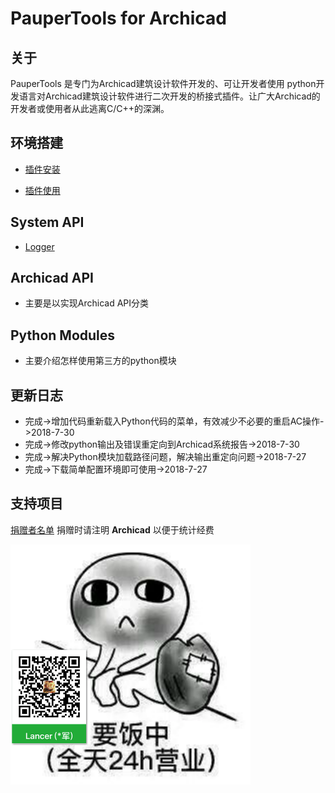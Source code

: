 # PauperTools for Archicad

## 关于

PauperTools 是专门为Archicad建筑设计软件开发的、可让开发者使用
python开发语言对Archicad建筑设计软件进行二次开发的桥接式插件。让广大Archicad的开发者或使用者从此逃离C/C++的深渊。

## 环境搭建

* [插件安装](Docs/PauperToolsInstall.md) 

* [插件使用](Docs/PauperToolsUsing.md)

## System API

* [Logger](Docs/Logger_Module.md)

## Archicad API

* 主要是以实现Archicad API分类

## Python Modules

* 主要介绍怎样使用第三方的python模块

## 更新日志

* 完成->增加代码重新载入Python代码的菜单，有效减少不必要的重启AC操作->2018-7-30
* 完成->修改python输出及错误重定向到Archicad系统报告->2018-7-30
* 完成->解决Python模块加载路径问题，解决输出重定向问题->2018-7-27
* 完成->下载简单配置环境即可使用->2018-7-27

## 支持项目

[捐赠者名单](Donation/Donor.md) 捐赠时请注明 **Archicad** 以便于统计经费

<img src="Imgs/wechat_donation.jpg" width="384px" height="384px" />


